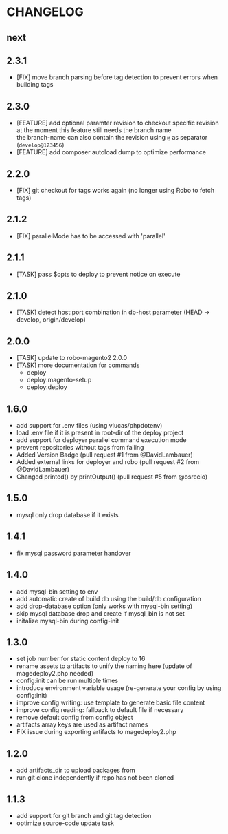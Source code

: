 # CHANGELOG

## next

## 2.3.1

- [FIX] move branch parsing before tag detection to prevent errors when building tags

## 2.3.0

- [FEATURE] add optional paramter revision to checkout specific revision  
    at the moment this feature still needs the branch name  
    the branch-name can also contain the revision using ``@`` as separator (``develop@123456``)
- [FEATURE] add composer autoload dump to optimize performance

## 2.2.0

- [FIX] git checkout for tags works again (no longer using Robo to fetch tags)

## 2.1.2

- [FIX] parallelMode has to be accessed with 'parallel'

## 2.1.1

- [TASK] pass $opts to deploy to prevent notice on execute

## 2.1.0

- [TASK] detect host:port combination in db-host parameter (HEAD -> develop, origin/develop)

## 2.0.0

- [TASK] update to robo-magento2 2.0.0
- [TASK] more documentation for commands
    - deploy
    - deploy:magento-setup
    - deploy:deploy

## 1.6.0

- add support for .env files (using vlucas/phpdotenv)
- load .env file if it is present in root-dir of the deploy project
- add support for deployer parallel command execution mode
- prevent repositories without tags from failing
- Added Version Badge (pull request #1 from @DavidLambauer)
- Added external links for deployer and robo (pull request #2 from @DavidLambauer)
- Changed printed() by printOutput() (pull request #5 from @osrecio)

## 1.5.0

- mysql only drop database if it exists

## 1.4.1

- fix mysql password parameter handover

## 1.4.0

- add mysql-bin setting to env
- add automatic create of build db using the build/db configuration
- add drop-database option (only works with mysql-bin setting)
- skip mysql database drop and create if mysql_bin is not set
- initalize mysql-bin during config-init

## 1.3.0

- set job number for static content deploy to 16
- rename assets to artifacts to unify the naming here (update of magedeploy2.php needed)
- config:init can be run multiple times
- introduce environment variable usage (re-generate your config by using config:init)
- improve config writing: use template to generate basic file content
- improve config reading: fallback to default file if necessary
- remove default config from config object
- artifacts array keys are used as artifact names
- FIX issue during exporting artifacts to magedeploy2.php

## 1.2.0

- add artifacts_dir to upload packages from
- run git clone independently if repo has not been cloned

## 1.1.3

- add support for git branch and git tag detection
- optimize source-code update task
